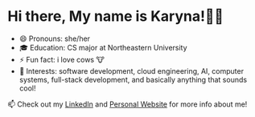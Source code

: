# Hi there, My name is Karyna!👩‍💻

- 😄 Pronouns: she/her
- 🎓 Education: CS major at Northeastern University
- ⚡ Fun fact: i love cows 🐮
- 🧠 Interests: software development, cloud engineering, AI, computer systems, full-stack development, and basically anything that sounds cool! 

📫 Check out my [LinkedIn](https://www.linkedin.com/in/karynayen/) and [Personal Website](https://www.karynayen.com/) for more info about me!

<!--
**karynayen/karynayen** is a ✨ _special_ ✨ repository because its `README.md` (this file) appears on your GitHub profile.

Here are some ideas to get you started:

- 🔭 I’m currently working on ...
- 🌱 I’m currently learning ...
- 👯 I’m looking to collaborate on ...
- 🤔 I’m looking for help with ...
- 💬 Ask me about ...
- 📫 How to reach me: ...
- 😄 Pronouns: ...
- ⚡ Fun fact: ...
-->
